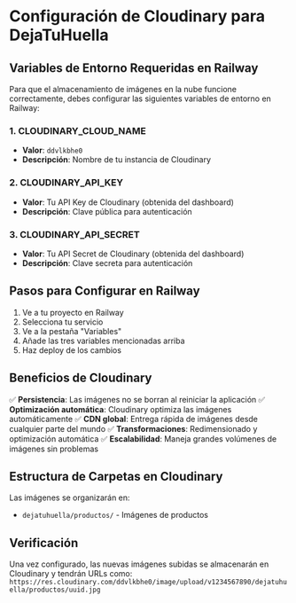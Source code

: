 # Configuración de Cloudinary para DejaTuHuella

## Variables de Entorno Requeridas en Railway

Para que el almacenamiento de imágenes en la nube funcione correctamente, debes configurar las siguientes variables de entorno en Railway:

### 1. CLOUDINARY_CLOUD_NAME
- **Valor**: `ddvlkbhe0`
- **Descripción**: Nombre de tu instancia de Cloudinary

### 2. CLOUDINARY_API_KEY
- **Valor**: Tu API Key de Cloudinary (obtenida del dashboard)
- **Descripción**: Clave pública para autenticación

### 3. CLOUDINARY_API_SECRET
- **Valor**: Tu API Secret de Cloudinary (obtenida del dashboard)
- **Descripción**: Clave secreta para autenticación

## Pasos para Configurar en Railway

1. Ve a tu proyecto en Railway
2. Selecciona tu servicio
3. Ve a la pestaña "Variables"
4. Añade las tres variables mencionadas arriba
5. Haz deploy de los cambios

## Beneficios de Cloudinary

✅ **Persistencia**: Las imágenes no se borran al reiniciar la aplicación
✅ **Optimización automática**: Cloudinary optimiza las imágenes automáticamente
✅ **CDN global**: Entrega rápida de imágenes desde cualquier parte del mundo
✅ **Transformaciones**: Redimensionado y optimización automática
✅ **Escalabilidad**: Maneja grandes volúmenes de imágenes sin problemas

## Estructura de Carpetas en Cloudinary

Las imágenes se organizarán en:
- `dejatuhuella/productos/` - Imágenes de productos

## Verificación

Una vez configurado, las nuevas imágenes subidas se almacenarán en Cloudinary y tendrán URLs como:
`https://res.cloudinary.com/ddvlkbhe0/image/upload/v1234567890/dejatuhuella/productos/uuid.jpg`